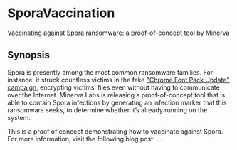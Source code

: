 # SporaVaccination
Vaccinating against Spora ransomware: a proof-of-concept tool by Minerva

## Synopsis

Spora is presently among the most common ransomware families. For instance, it struck countless victims in the fake ["Chrome Font Pack Update" campaign](https://www.bleepingcomputer.com/news/security/fake-chrome-font-pack-update-alerts-infecting-visitors-with-spora-ransomware/), encrypting victims’ files even without having to communicate over the Internet. Minerva Labs is releasing a proof-of-concept tool that is able to contain Spora infections by generating an infection marker that this ransomware seeks, to determine whether it’s already running on the system.

This is a proof of concept demonstrating how to vaccinate against Spora.
For more information, visit the following blog post: ...
